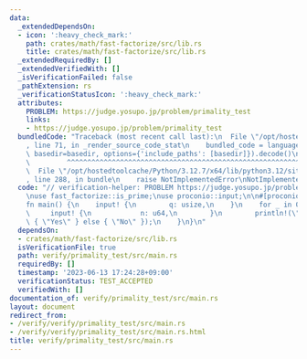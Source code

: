 ```yaml
---
data:
  _extendedDependsOn:
  - icon: ':heavy_check_mark:'
    path: crates/math/fast-factorize/src/lib.rs
    title: crates/math/fast-factorize/src/lib.rs
  _extendedRequiredBy: []
  _extendedVerifiedWith: []
  _isVerificationFailed: false
  _pathExtension: rs
  _verificationStatusIcon: ':heavy_check_mark:'
  attributes:
    PROBLEM: https://judge.yosupo.jp/problem/primality_test
    links:
    - https://judge.yosupo.jp/problem/primality_test
  bundledCode: "Traceback (most recent call last):\n  File \"/opt/hostedtoolcache/Python/3.12.7/x64/lib/python3.12/site-packages/onlinejudge_verify/documentation/build.py\"\
    , line 71, in _render_source_code_stat\n    bundled_code = language.bundle(stat.path,\
    \ basedir=basedir, options={'include_paths': [basedir]}).decode()\n          \
    \         ^^^^^^^^^^^^^^^^^^^^^^^^^^^^^^^^^^^^^^^^^^^^^^^^^^^^^^^^^^^^^^^^^^^^^^^^^^^^^^^^^\n\
    \  File \"/opt/hostedtoolcache/Python/3.12.7/x64/lib/python3.12/site-packages/onlinejudge_verify/languages/rust.py\"\
    , line 288, in bundle\n    raise NotImplementedError\nNotImplementedError\n"
  code: "// verification-helper: PROBLEM https://judge.yosupo.jp/problem/primality_test\n\
    \nuse fast_factorize::is_prime;\nuse proconio::input;\n\n#[proconio::fastout]\n\
    fn main() {\n    input! {\n        q: usize,\n    }\n    for _ in 0..q {\n   \
    \     input! {\n            n: u64,\n        }\n        println!(\"{}\", if is_prime(n)\
    \ { \"Yes\" } else { \"No\" });\n    }\n}\n"
  dependsOn:
  - crates/math/fast-factorize/src/lib.rs
  isVerificationFile: true
  path: verify/primality_test/src/main.rs
  requiredBy: []
  timestamp: '2023-06-13 17:24:28+09:00'
  verificationStatus: TEST_ACCEPTED
  verifiedWith: []
documentation_of: verify/primality_test/src/main.rs
layout: document
redirect_from:
- /verify/verify/primality_test/src/main.rs
- /verify/verify/primality_test/src/main.rs.html
title: verify/primality_test/src/main.rs
---
```

